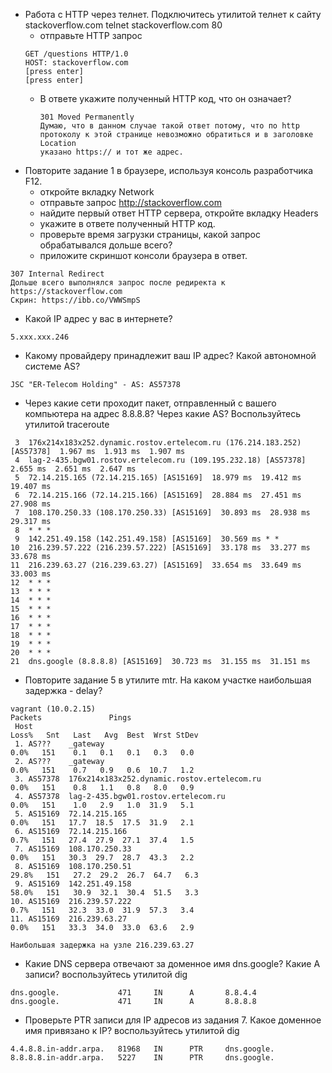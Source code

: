 - Работа c HTTP через телнет. 
  Подключитесь утилитой телнет к сайту stackoverflow.com telnet stackoverflow.com 80
  - отправьте HTTP запрос
  ```
  GET /questions HTTP/1.0
  HOST: stackoverflow.com
  [press enter]
  [press enter]
  ```
  - В ответе укажите полученный HTTP код, что он означает?
    ```
    301 Moved Permanently
    Думаю, что в данном случае такой ответ потому, что по http протоколу к этой странице невозможно обратиться и в заголовке Location 
    указано https:// и тот же адрес.
    
- Повторите задание 1 в браузере, используя консоль разработчика F12.
  - откройте вкладку Network
  - отправьте запрос http://stackoverflow.com
  - найдите первый ответ HTTP сервера, откройте вкладку Headers
  - укажите в ответе полученный HTTP код.
  - проверьте время загрузки страницы, какой запрос обрабатывался дольше всего?
  - приложите скриншот консоли браузера в ответ.
    
```
307 Internal Redirect
Дольше всего выполнялся запрос после редиректа к https://stackoverflow.com
Скрин: https://ibb.co/VWWSmpS
```
- Какой IP адрес у вас в интернете?
```
5.xxx.xxx.246
```
  
- Какому провайдеру принадлежит ваш IP адрес? Какой автономной системе AS?
```
JSC "ER-Telecom Holding" - AS: AS57378
```

- Через какие сети проходит пакет, отправленный с вашего компьютера на адрес 8.8.8.8? Через какие AS? Воспользуйтесь утилитой traceroute

```
 3  176x214x183x252.dynamic.rostov.ertelecom.ru (176.214.183.252) [AS57378]  1.967 ms  1.913 ms  1.907 ms
 4  lag-2-435.bgw01.rostov.ertelecom.ru (109.195.232.18) [AS57378]  2.655 ms  2.651 ms  2.647 ms
 5  72.14.215.165 (72.14.215.165) [AS15169]  18.979 ms  19.412 ms  19.407 ms
 6  72.14.215.166 (72.14.215.166) [AS15169]  28.884 ms  27.451 ms  27.908 ms
 7  108.170.250.33 (108.170.250.33) [AS15169]  30.893 ms  28.938 ms  29.317 ms
 8  * * *
 9  142.251.49.158 (142.251.49.158) [AS15169]  30.569 ms * *
10  216.239.57.222 (216.239.57.222) [AS15169]  33.178 ms  33.277 ms  33.678 ms
11  216.239.63.27 (216.239.63.27) [AS15169]  33.654 ms  33.649 ms  33.003 ms
12  * * *
13  * * *
14  * * *
15  * * *
16  * * *
17  * * *
18  * * *
19  * * *
20  * * *
21  dns.google (8.8.8.8) [AS15169]  30.723 ms  31.155 ms  31.151 ms
```


- Повторите задание 5 в утилите mtr. На каком участке наибольшая задержка - delay?

```
vagrant (10.0.2.15)                                                                                                                                                                                 Packets               Pings
 Host                                                                                                                                                                                             Loss%   Snt   Last   Avg  Best  Wrst StDev
 1. AS???    _gateway                                                                                                                                                                              0.0%   151    0.1   0.1   0.1   0.3   0.0
 2. AS???    _gateway                                                                                                                                                                              0.0%   151    0.7   0.9   0.6  10.7   1.2
 3. AS57378  176x214x183x252.dynamic.rostov.ertelecom.ru                                                                                                                                           0.0%   151    0.8   1.1   0.8   8.0   0.9
 4. AS57378  lag-2-435.bgw01.rostov.ertelecom.ru                                                                                                                                                   0.0%   151    1.0   2.9   1.0  31.9   5.1
 5. AS15169  72.14.215.165                                                                                                                                                                         0.0%   151   17.7  18.5  17.5  31.9   2.1
 6. AS15169  72.14.215.166                                                                                                                                                                         0.7%   151   27.4  27.9  27.1  37.4   1.5
 7. AS15169  108.170.250.33                                                                                                                                                                        0.0%   151   30.3  29.7  28.7  43.3   2.2
 8. AS15169  108.170.250.51                                                                                                                                                                       29.8%   151   27.2  29.2  26.7  64.7   6.3
 9. AS15169  142.251.49.158                                                                                                                                                                       58.0%   151   30.9  32.1  30.4  51.5   3.3
10. AS15169  216.239.57.222                                                                                                                                                                        0.7%   151   32.3  33.0  31.9  57.3   3.4
11. AS15169  216.239.63.27                                                                                                                                                                         0.0%   151   33.3  34.0  33.0  63.6   2.9

Наибольшая задержка на узле 216.239.63.27
```

- Какие DNS сервера отвечают за доменное имя dns.google? Какие A записи? воспользуйтесь утилитой dig
```
dns.google.             471     IN      A       8.8.4.4
dns.google.             471     IN      A       8.8.8.8
```

- Проверьте PTR записи для IP адресов из задания 7. Какое доменное имя привязано к IP? воспользуйтесь утилитой dig
```
4.4.8.8.in-addr.arpa.   81968   IN      PTR     dns.google.
8.8.8.8.in-addr.arpa.   5227    IN      PTR     dns.google.
```
